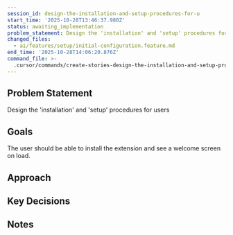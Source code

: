 ```yaml
---
session_id: design-the-installation-and-setup-procedures-for-u
start_time: '2025-10-28T13:46:37.980Z'
status: awaiting_implementation
problem_statement: Design the 'installation' and 'setup' procedures for users
changed_files:
  - ai/features/setup/initial-configuration.feature.md
end_time: '2025-10-28T14:06:20.876Z'
command_file: >-
  .cursor/commands/create-stories-design-the-installation-and-setup-procedures-for-u.md
---
```

## Problem Statement

Design the 'installation' and 'setup' procedures for users

## Goals

The user should be able to install the extension and see a welcome screen on load.

## Approach



## Key Decisions



## Notes


